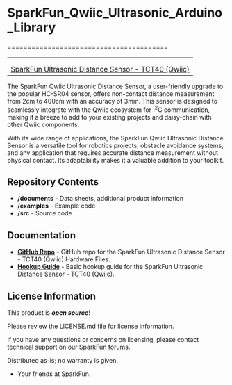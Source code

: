 # SparkFun_Qwiic_Ultrasonic_Arduino_Library
========================================

<table class="table table-hover table-striped table-bordered">
    <tr>
        <th class="text-center"> 
        </th>
    </tr>
    <tr align="center">
        <td><a href="https://www.sparkfun.com/products/24805"><img src="https://cdn.sparkfun.com/assets/parts/2/5/0/9/7/SEN-24805-Ultrasonic-Distance-Sensor-Feature.jpg" alt=""></a></td>
    </tr>
    <tr align="center">
        <td><a href="https://www.sparkfun.com/products/24805">SparkFun Ultrasonic Distance Sensor - TCT40 (Qwiic)</a></td>
    </tr>
</table>

The SparkFun Qwiic Ultrasonic Distance Sensor, a user-friendly upgrade to the popular HC-SR04 sensor, offers non-contact distance measurement from 2cm to 400cm with an accuracy of 3mm. This sensor is designed to seamlessly integrate with the Qwiic ecosystem for I<sup>2</sup>C communication, making it a breeze to add to your existing projects and daisy-chain with other Qwiic components.

With its wide range of applications, the SparkFun Qwiic Ultrasonic Distance Sensor is a versatile tool for robotics projects, obstacle avoidance systems, and any application that requires accurate distance measurement without physical contact. Its adaptability makes it a valuable addition to your toolkit.

Repository Contents
-------------------

* **/documents** - Data sheets, additional product information
* **/examples** - Example code 
* **/src** - Source code

Documentation
--------------
* **[GitHub Repo](https://github.com/sparkfun/SparkFun_Ultrasonic_Distance_Sensor-Qwiic/tree/v11_Firmware_v01)** - GitHub repo for the SparkFun Ultrasonic Distance Sensor - TCT40 (Qwiic) Hardware Files. 
* **[Hookup Guide](https://docs.sparkfun.com/SparkFun_Ultrasonic_Distance_Sensor-Qwiic/)** - Basic hookup guide for the SparkFun Ultrasonic Distance Sensor - TCT40 (Qwiic). 

License Information
-------------------

This product is _**open source**_! 

Please review the LICENSE.md file for license information. 

If you have any questions or concerns on licensing, please contact technical support on our [SparkFun forums](https://forum.sparkfun.com/viewforum.php?f=152).

Distributed as-is; no warranty is given.

- Your friends at SparkFun.

_<COLLABORATION CREDIT>_
